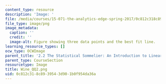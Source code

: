 ```yaml
---
content_type: resource
description: 'Image: '
file: /media/courses/15-071-the-analytics-edge-spring-2017/0c812c318c8939543d901b0f954da36a_Wine_QQ2.png
file_type: image/png
image_metadata:
  caption: ''
  credit: ''
  image-alt: Figure showing three data points and the best fit line.
learning_resource_types: []
ocw_type: OCWImage
parent_title: '2.2 The Statistical Sommelier: An Introduction to Linear Regression'
parent_type: CourseSection
resourcetype: Image
title: Wine_QQ2.png
uid: 0c812c31-8c89-3954-3d90-1b0f954da36a
---
```

